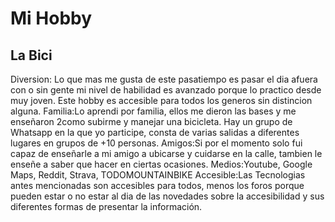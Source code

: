 # Mi Hobby
## La Bici 
Diversion: Lo que mas me gusta de este pasatiempo es pasar el dia afuera con o sin gente mi nivel de habilidad es avanzado porque lo practico desde muy joven. Este hobby es accesible para todos los generos sin distincion alguna.
Familia:Lo aprendi por familia, ellos me dieron las bases y me enseñaron 2como subirme y manejar una bicicleta. Hay un grupo de Whatsapp en la que yo participe, consta de varias salidas a diferentes lugares en grupos de +10 personas.
Amigos:Si por el momento solo fui capaz de enseñarle a mi amigo a ubicarse y cuidarse en la calle, tambien le enseñe a saber que hacer en ciertas ocasiones.
Medios:Youtube, Google Maps, Reddit, Strava, TODOMOUNTAINBIKE
Accesible:Las Tecnologias antes mencionadas son accesibles para todos, menos los foros porque pueden estar o no estar al dia de las novedades sobre la accesibilidad y sus diferentes formas de presentar la información.